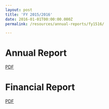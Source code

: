 ```yaml
---
layout: post
title: 'FY 2015/2016'
date: 2016-01-01T00:00:00.000Z
permalink: /resources/annual-reports/fy1516/

---
```



# **Annual Report**
[PDF](/files/resources/annual-reports/Sentosa_AR_1516.pdf)


# **Financial Report**
[PDF](/files/resources/annual-reports/Sentosa_AR_1516_Financial_Report.pdf)
